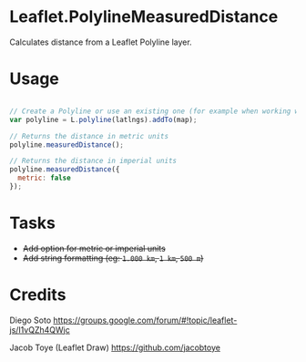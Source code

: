 Leaflet.PolylineMeasuredDistance
================================

Calculates distance from a Leaflet Polyline layer.

Usage
=====

```JavaScript

// Create a Polyline or use an existing one (for example when working with Leaflet.Draw)
var polyline = L.polyline(latlngs).addTo(map);

// Returns the distance in metric units
polyline.measuredDistance();

// Returns the distance in imperial units
polyline.measuredDistance({
  metric: false
});

```

Tasks
=====

- ~~Add option for metric or imperial units~~
- ~~Add string formatting (eg: `1.000 km`, `1 km`, `500 m`)~~


Credits
=======

Diego Soto 
https://groups.google.com/forum/#!topic/leaflet-js/I1vQZh4QWjc

Jacob Toye (Leaflet Draw) 
https://github.com/jacobtoye
